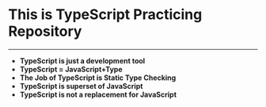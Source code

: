 # This is TypeScript Practicing Repository

---

- **TypeScript is just a development tool**
- **TypeScript = JavaScript+Type**
- **The Job of TypeScript is Static Type Checking**
- **TypeScript is superset of JavaScript**
- **TypeScript is not a replacement for JavaScript**

